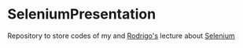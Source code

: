 # SeleniumPresentation

Repository to store codes of my and [Rodrigo's](https://github.com/rlafayette) lecture about [Selenium](selenium.dev)
